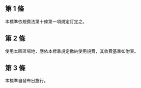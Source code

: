 第 1 條
-------
本標準依規費法第十條第一項規定訂定之。

第 2 條
-------
使用本園區場地，應依本標準規定繳納使用規費，其收費基準如附表。

第 3 條
-------
本標準自發布日施行。

